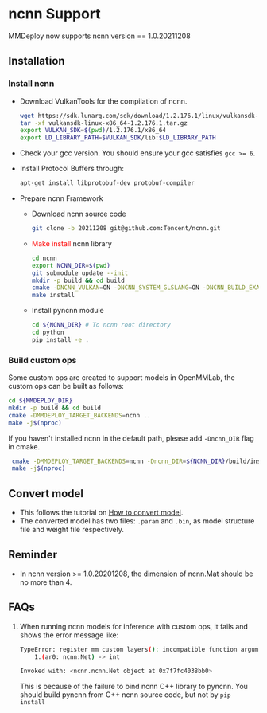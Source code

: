 # ncnn Support

MMDeploy now supports ncnn version == 1.0.20211208

## Installation

### Install ncnn

- Download VulkanTools for the compilation of ncnn.

    ```bash
    wget https://sdk.lunarg.com/sdk/download/1.2.176.1/linux/vulkansdk-linux-x86_64-1.2.176.1.tar.gz?Human=true -O vulkansdk-linux-x86_64-1.2.176.1.tar.gz
    tar -xf vulkansdk-linux-x86_64-1.2.176.1.tar.gz
    export VULKAN_SDK=$(pwd)/1.2.176.1/x86_64
    export LD_LIBRARY_PATH=$VULKAN_SDK/lib:$LD_LIBRARY_PATH
    ```

- Check your gcc version.
You should ensure your gcc satisfies `gcc >= 6`.

- Install Protocol Buffers through:
    ```bash
    apt-get install libprotobuf-dev protobuf-compiler
    ```

- Prepare ncnn Framework

    - Download ncnn source code
        ```bash
        git clone -b 20211208 git@github.com:Tencent/ncnn.git
        ```

    - <font color=red>Make install</font> ncnn library
        ```bash
        cd ncnn
        export NCNN_DIR=$(pwd)
        git submodule update --init
        mkdir -p build && cd build
        cmake -DNCNN_VULKAN=ON -DNCNN_SYSTEM_GLSLANG=ON -DNCNN_BUILD_EXAMPLES=ON -DNCNN_PYTHON=ON -DNCNN_BUILD_TOOLS=ON -DNCNN_BUILD_BENCHMARK=ON -DNCNN_BUILD_TESTS=ON ..
        make install
        ```

    - Install pyncnn module
        ```bash
        cd ${NCNN_DIR} # To ncnn root directory
        cd python
        pip install -e .
        ```

### Build custom ops

Some custom ops are created to support models in OpenMMLab, the custom ops can be built as follows:

```bash
cd ${MMDEPLOY_DIR}
mkdir -p build && cd build
cmake -DMMDEPLOY_TARGET_BACKENDS=ncnn ..
make -j$(nproc)
```

If you haven't installed ncnn in the default path, please add `-Dncnn_DIR` flag in cmake.

```bash
 cmake -DMMDEPLOY_TARGET_BACKENDS=ncnn -Dncnn_DIR=${NCNN_DIR}/build/install/lib/cmake/ncnn ..
 make -j$(nproc)
```

## Convert model

- This follows the tutorial on [How to convert model](../02-how-to-run/convert_model.md).
- The converted model has two files: `.param` and `.bin`, as model structure file and weight file respectively.

## Reminder

- In ncnn version >= 1.0.20201208, the dimension of ncnn.Mat should be no more than 4.

## FAQs

1. When running ncnn models for inference with custom ops, it fails and shows the error message like:

    ```bash
    TypeError: register mm custom layers(): incompatible function arguments. The following argument types are supported:
        1.(ar0: ncnn:Net) -> int

    Invoked with: <ncnn.ncnn.Net object at 0x7f7fc4038bb0>
    ```

    This is because of the failure to bind ncnn C++ library to pyncnn. You should build pyncnn from C++ ncnn source code, but not by `pip install`
